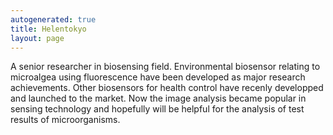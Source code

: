 ```yaml
---
autogenerated: true
title: Helentokyo
layout: page
---
```


A senior researcher in biosensing field. Environmental biosensor
relating to microalgea using fluorescence have been developed as major
research achievements. Other biosensors for health control have recenly
developped and launched to the market. Now the image analysis became
popular in sensing technology and hopefully will be helpful for the
analysis of test results of microorganisms.
